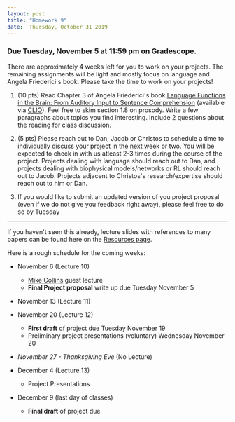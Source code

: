 ```yaml
---
layout: post
title: "Homework 9"
date:  Thursday, October 31 2019
---
```


### Due Tuesday, November 5 at 11:59 pm on Gradescope. 

There are approximately 4 weeks left for you to work on your projects. The remaining assignments will be light and mostly focus on language and Angela Friederici's book. Please take the time to work on your projects!

1. (10 pts) Read Chapter 3 of Angela Friederici's book [Language Functions in the Brain: From Auditory Input to Sentence Comprehension](https://mitpress.universitypressscholarship.com/view/10.7551/mitpress/9780262036924.001.0001/upso-9780262036924-chapter-002) (available via [CLIO](https://clio.columbia.edu/quicksearch?q=Language+in+Our+Brain%3A+The+Origins+of+a+Uniquely+Human+Capacity&commit=Search)).  Feel free to skim section 1.8 on prosody. Write a few paragraphs about topics you find interesting. Include 2 questions about the reading for class discussion.

2. (5 pts) Please reach out to Dan, Jacob or Christos to schedule a time to individually discuss your project in the next week or two. You will be expected to check in with us atleast 2-3 times during the course of the project. Projects dealing with language should reach out to Dan, and projects dealing with biophysical models/networks or RL should reach out to Jacob. Projects adjacent to Christos's research/expertise should reach out to him or Dan.

3. If you would like to submit an updated version of you project proposal (even if we do not give you feedback right away), please feel free to do so by Tuesday

------------------------

If you haven't seen this already, lecture slides with references to many papers can be found here on the [Resources page](/resources.md). 
 
 Here is a rough schedule for the coming weeks:


* November 6 (Lecture 10)
    * [Mike Collins](http://www.cs.columbia.edu/~mcollins/) guest lecture
    * **Final Project proposal** write up due Tuesday November 5

* November 13 (Lecture 11)


* November 20 (Lecture 12)
    * **First draft** of project due Tuesday November 19
    * Preliminary project presentations (voluntary) Wednesday November 20
    
* _November 27 - Thanksgiving Eve_ (No Lecture)

* December 4 (Lecture 13)
    * Project Presentations
    
* December 9 (last day of classes)
    * **Final draft** of project due
